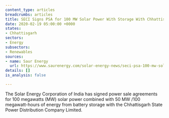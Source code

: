 ```yaml
---
content_type: articles
breadcrumbs: articles
title: SECI Signs PSA for 100 MW Solar Power With Storage With Chhattisgarh Discom
date: 2020-02-19 05:00:00 +0000
states:
- Chhattisgarh
sectors:
- Energy
subsectors:
- Renewables
sources:
- name: Saur Energy
  url: https://www.saurenergy.com/solar-energy-news/seci-psa-100-mw-solar-power-storage-chhattisgarh-discom
details: []
is_analysis: false

---
```

The Solar Energy Corporation of India has signed power sale agreements for 100 megawatts (MW) solar power combined with 50 MW /100 megawatt-hours of energy from battery storage with the Chhattisgarh State Power Distribution Company Limited.